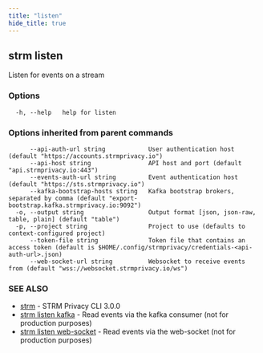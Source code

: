 ```yaml
---
title: "listen"
hide_title: true
---
```

## strm listen

Listen for events on a stream

### Options

```
  -h, --help   help for listen
```

### Options inherited from parent commands

```
      --api-auth-url string            User authentication host (default "https://accounts.strmprivacy.io")
      --api-host string                API host and port (default "api.strmprivacy.io:443")
      --events-auth-url string         Event authentication host (default "https://sts.strmprivacy.io")
      --kafka-bootstrap-hosts string   Kafka bootstrap brokers, separated by comma (default "export-bootstrap.kafka.strmprivacy.io:9092")
  -o, --output string                  Output format [json, json-raw, table, plain] (default "table")
  -p, --project string                 Project to use (defaults to context-configured project)
      --token-file string              Token file that contains an access token (default is $HOME/.config/strmprivacy/credentials-<api-auth-url>.json)
      --web-socket-url string          Websocket to receive events from (default "wss://websocket.strmprivacy.io/ws")
```

### SEE ALSO

* [strm](docs/04-reference/01-cli-reference/strm/index.md)	 - STRM Privacy CLI 3.0.0
* [strm listen kafka](docs/04-reference/01-cli-reference/strm/listen/kafka.md)	 - Read events via the kafka consumer (not for production purposes)
* [strm listen web-socket](docs/04-reference/01-cli-reference/strm/listen/web-socket.md)	 - Read events via the web-socket (not for production purposes)

